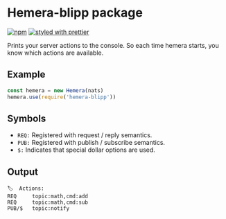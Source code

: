 # Hemera-blipp package

[![npm](https://img.shields.io/npm/v/hemera-blipp.svg?maxAge=3600)](https://www.npmjs.com/package/hemera-blipp)
[![styled with prettier](https://img.shields.io/badge/styled_with-prettier-ff69b4.svg)](#badge)

Prints your server actions to the console. So each time hemera starts, you know which actions are available.

## Example

```js
const hemera = new Hemera(nats)
hemera.use(require('hemera-blipp'))
```

## Symbols

* `REQ:` Registered with request / reply semantics.
* `PUB:` Registered with publish / subscribe semantics.
* `$:` Indicates that special dollar options are used.

## Output

```
🏷️  Actions:
REQ     topic:math,cmd:add
REQ     topic:math,cmd:sub
PUB/$   topic:notify
```
